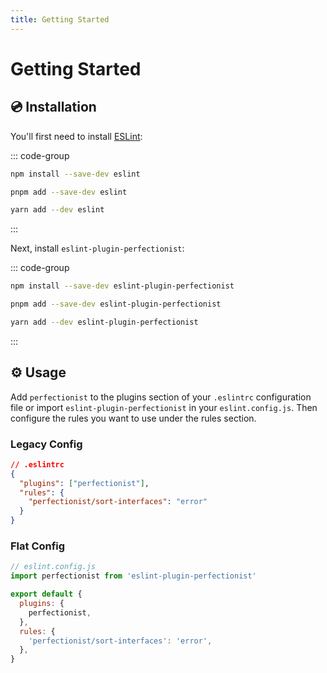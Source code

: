 ```yaml
---
title: Getting Started
---
```


# Getting Started

## 💿 Installation

You'll first need to install [ESLint](https://eslint.org):

::: code-group

```bash [npm]
npm install --save-dev eslint
```

```bash [pnpm]
pnpm add --save-dev eslint
```

```bash [yarn]
yarn add --dev eslint
```

:::

Next, install `eslint-plugin-perfectionist`:

::: code-group

```bash [npm]
npm install --save-dev eslint-plugin-perfectionist
```

```bash [pnpm]
pnpm add --save-dev eslint-plugin-perfectionist
```

```bash [yarn]
yarn add --dev eslint-plugin-perfectionist
```

:::

## ⚙️ Usage

Add `perfectionist` to the plugins section of your `.eslintrc` configuration file or import `eslint-plugin-perfectionist` in your `eslint.config.js`. Then configure the rules you want to use under the rules section.

### Legacy Config

```json
// .eslintrc
{
  "plugins": ["perfectionist"],
  "rules": {
    "perfectionist/sort-interfaces": "error"
  }
}
```

### Flat Config

```js
// eslint.config.js
import perfectionist from 'eslint-plugin-perfectionist'

export default {
  plugins: {
    perfectionist,
  },
  rules: {
    'perfectionist/sort-interfaces': 'error',
  },
}
```
